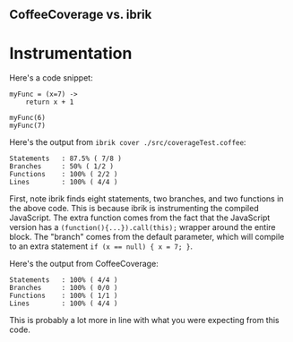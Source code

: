 CoffeeCoverage vs. ibrik
-------------------------

Instrumentation
===============

Here's a code snippet:

    myFunc = (x=7) ->
        return x + 1

    myFunc(6)
    myFunc(7)


Here's the output from `ibrik cover ./src/coverageTest.coffee`:

    Statements   : 87.5% ( 7/8 )
    Branches     : 50% ( 1/2 )
    Functions    : 100% ( 2/2 )
    Lines        : 100% ( 4/4 )

First, note ibrik finds eight statements, two branches, and two functions in the above code.  This
is because ibrik is instrumenting the compiled JavaScript.  The extra function comes from the fact
that the JavaScript version has a `(function(){...}).call(this);` wrapper around the entire block.
The "branch" comes from the default parameter, which will compile to an extra statement
`if (x == null) { x = 7; }`.

Here's the output from CoffeeCoverage:

    Statements   : 100% ( 4/4 )
    Branches     : 100% ( 0/0 )
    Functions    : 100% ( 1/1 )
    Lines        : 100% ( 4/4 )


This is probably a lot more in line with what you were expecting from this code.
